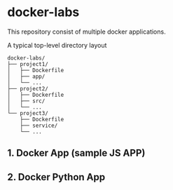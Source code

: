 # docker-labs
This repository consist of multiple docker applications.

A typical top-level directory layout
```
docker-labs/
├── project1/
│   ├── Dockerfile
│   ├── app/
│   └── ...
├── project2/
│   ├── Dockerfile
│   ├── src/
│   └── ...
└── project3/
    ├── Dockerfile
    ├── service/
    └── ...
```
## 1. Docker App (sample JS APP)
## 2. Docker Python App

